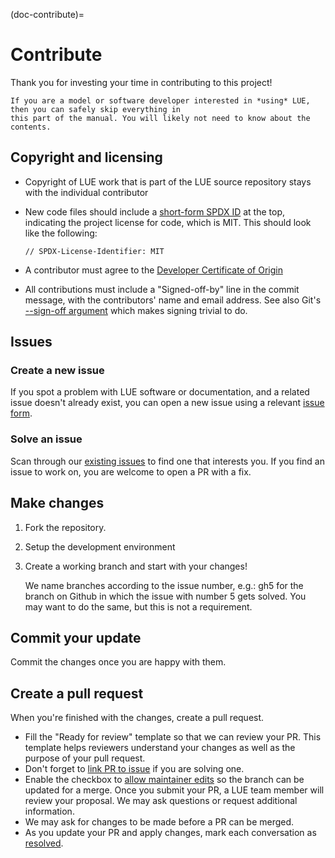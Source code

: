 (doc-contribute)=

# Contribute

Thank you for investing your time in contributing to this project!

```{note}
If you are a model or software developer interested in *using* LUE, then you can safely skip everything in
this part of the manual. You will likely not need to know about the contents.
```


## Copyright and licensing

- Copyright of LUE work that is part of the LUE source repository stays with the individual contributor
- New code files should include a [short-form SPDX ID](https://spdx.dev/learn/handling-license-info/) at the
  top, indicating the project license for code, which is MIT. This should look like the following:

    ```
    // SPDX-License-Identifier: MIT
    ```

- A contributor must agree to the [Developer Certificate of Origin](developer_certificate_of_origin.txt)
- All contributions must include a "Signed-off-by" line in the commit message, with the contributors' name and
  email address. See also Git's [--sign-off
  argument](https://git-scm.com/docs/git-commit#Documentation/git-commit.txt---signoff) which makes signing
  trivial to do.


## Issues

### Create a new issue

If you spot a problem with LUE software or documentation, and a related issue doesn't already exist, you can
open a new issue using a relevant [issue
form](https://github.com/computationalgeography/lue/issues/new/choose).


### Solve an issue

Scan through our [existing issues](https://github.com/computationalgeography/lue/issues) to find one that
interests you. If you find an issue to work on, you are welcome to open a PR with a fix.


## Make changes

1. Fork the repository.
1. Setup the development environment
1. Create a working branch and start with your changes!

   We name branches according to the issue number, e.g.: gh5 for the branch on Github in which
   the issue with number 5 gets solved. You may want to do the same, but this is not a requirement.


## Commit your update

Commit the changes once you are happy with them.


## Create a pull request

When you're finished with the changes, create a pull request.

- Fill the "Ready for review" template so that we can review your PR. This template helps reviewers understand
  your changes as well as the purpose of your pull request.
- Don't forget to [link PR to
  issue](https://docs.github.com/en/issues/tracking-your-work-with-issues/linking-a-pull-request-to-an-issue)
  if you are solving one.
- Enable the checkbox to [allow maintainer
  edits](https://docs.github.com/en/github/collaborating-with-issues-and-pull-requests/allowing-changes-to-a-pull-request-branch-created-from-a-fork)
  so the branch can be updated for a merge. Once you submit your PR, a LUE team member will review your
  proposal. We may ask questions or request additional information.
- We may ask for changes to be made before a PR can be merged.
- As you update your PR and apply changes, mark each conversation as
  [resolved](https://docs.github.com/en/github/collaborating-with-issues-and-pull-requests/commenting-on-a-pull-request#resolving-conversations).

